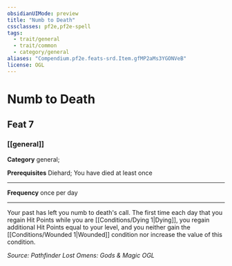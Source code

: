 ```yaml
---
obsidianUIMode: preview
title: "Numb to Death"
cssclasses: pf2e,pf2e-spell
tags:
  - trait/general
  - trait/common
  - category/general
aliases: "Compendium.pf2e.feats-srd.Item.gfMP2aMs3YGONVeB"
license: OGL
---
```

# Numb to Death
## Feat 7
### [[general]]

**Category** general; 



**Prerequisites** Diehard; You have died at least once
* * *
**Frequency** once per day

* * *

Your past has left you numb to death's call. The first time each day that you regain Hit Points while you are [[Conditions/Dying 1|Dying]], you regain additional Hit Points equal to your level, and you neither gain the [[Conditions/Wounded 1|Wounded]] condition nor increase the value of this condition.

*Source: Pathfinder Lost Omens: Gods & Magic*
*OGL*